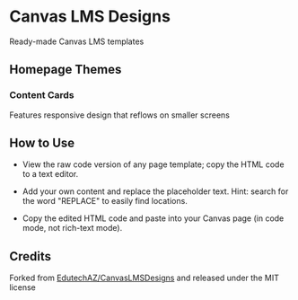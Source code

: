 # Canvas LMS Designs

Ready-made Canvas LMS templates

## Homepage Themes

### Content Cards

Features responsive design that reflows on smaller screens


## How to Use

- View the raw code version of any page template; copy the HTML code to a text editor.

- Add your own content and replace the placeholder text. Hint: search for the word "REPLACE" to easily find locations.

- Copy the edited HTML code and paste into your Canvas page (in code mode, not rich-text mode).

## Credits

Forked from [EdutechAZ/CanvasLMSDesigns](https://github.com/EdutechAZ/CanvasLMSDesigns) and released under the MIT license

